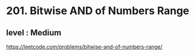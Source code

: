# 201. Bitwise AND of Numbers Range
## level : Medium
https://leetcode.com/problems/bitwise-and-of-numbers-range/
